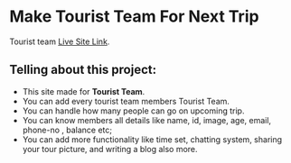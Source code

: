 # Make Tourist Team For Next Trip

Tourist team [Live Site Link](https://tourist-club.netlify.app/).

## Telling about this project:
* This site made for **Tourist Team**.
* You can add every tourist team members Tourist Team.
* You can handle how many people can go on upcoming trip.
* You can know members all details like name, id, image, age, email, phone-no , balance etc;
* You can add more functionality like time set, chatting system, sharing your tour picture, and writing a blog also more.
